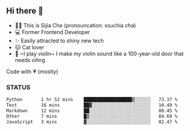 ## Hi there 👋

- 🙋‍♀️ This is Sijia Che (pronouncation: ssuchia cha)
- 💻 Former Frontend Developer
- ✨ Easily attracted to shiny new tech
- 🐱 Cat lover
- 🌟 ~I play violin~ I make my violin sound like a 100-year-old door that needs oiling

Code with 💗 (mostly)

### STATUS
<!--START_SECTION:waka-->

```txt
Python       1 hr 52 mins    ██████████████████▒░░░░░░   73.37 %
Text         16 mins         ██▓░░░░░░░░░░░░░░░░░░░░░░   10.49 %
Markdown     12 mins         ██░░░░░░░░░░░░░░░░░░░░░░░   08.45 %
Other        7 mins          █▒░░░░░░░░░░░░░░░░░░░░░░░   04.69 %
JavaScript   3 mins          ▓░░░░░░░░░░░░░░░░░░░░░░░░   02.47 %
```

<!--END_SECTION:waka-->
